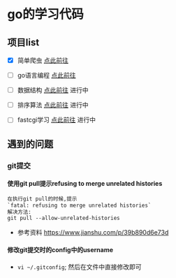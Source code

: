 # go的学习代码

## 项目list
- [x] 简单爬虫 [点此前往](/http)
- [ ] go语言编程 [点此前往](/goLanguageCode)
- [ ] 数据结构 [点此前往](/dataStructure/binaryTree)  进行中
- [ ] 排序算法 [点此前往](/studySort)  进行中
- [ ] fastcgi学习 [点此前往](/fastCgiStudy)  进行中


## 遇到的问题

### git提交

#### 使用git pull提示refusing to merge unrelated histories

```html
在执行git pull的时候,提示
`fatal: refusing to merge unrelated histories`
解决方法:
git pull --allow-unrelated-histories
```
* 参考资料 https://www.jianshu.com/p/39b890d6e73d

#### 修改git提交时的config中的username
* `vi ~/.gitconfig`; 然后在文件中直接修改即可